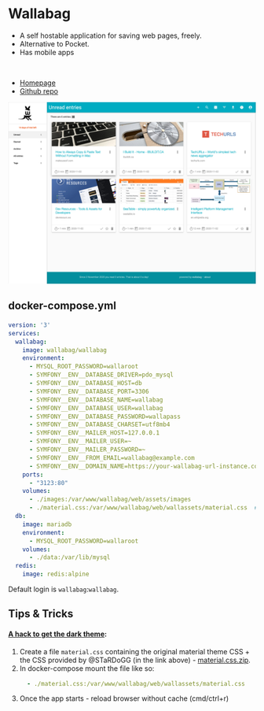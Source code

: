 # Wallabag

- A self hostable application for saving web pages, freely.
- Alternative to Pocket.
- Has mobile apps

<br>

- [Homepage](https://www.wallabag.it/en)
- [Github repo](https://github.com/wallabag/docker)

![Screenshot](wallabag.jpg)


## docker-compose.yml
```yml
version: '3'
services:
  wallabag:
    image: wallabag/wallabag
    environment:
      - MYSQL_ROOT_PASSWORD=wallaroot
      - SYMFONY__ENV__DATABASE_DRIVER=pdo_mysql
      - SYMFONY__ENV__DATABASE_HOST=db
      - SYMFONY__ENV__DATABASE_PORT=3306
      - SYMFONY__ENV__DATABASE_NAME=wallabag
      - SYMFONY__ENV__DATABASE_USER=wallabag
      - SYMFONY__ENV__DATABASE_PASSWORD=wallapass
      - SYMFONY__ENV__DATABASE_CHARSET=utf8mb4
      - SYMFONY__ENV__MAILER_HOST=127.0.0.1
      - SYMFONY__ENV__MAILER_USER=~
      - SYMFONY__ENV__MAILER_PASSWORD=~
      - SYMFONY__ENV__FROM_EMAIL=wallabag@example.com
      - SYMFONY__ENV__DOMAIN_NAME=https://your-wallabag-url-instance.com
    ports:
      - "3123:80"
    volumes:
      - ./images:/var/www/wallabag/web/assets/images
      - ./material.css:/var/www/wallabag/web/wallassets/material.css  # dark theme hack
  db:
    image: mariadb
    environment:
      - MYSQL_ROOT_PASSWORD=wallaroot
    volumes:
      - ./data:/var/lib/mysql
  redis:
    image: redis:alpine
```

Default login is `wallabag`:`wallabag`.


## Tips & Tricks

#### [A hack to get the dark theme](https://github.com/wallabag/wallabag/issues/1521#issuecomment-720541571):

1. Create a file `material.css` containing the original material theme CSS + the CSS provided by @STaRDoGG (in the link above) - [material.css.zip](material.css.zip).
2. In docker-compose mount the file like so:
    ```yml
      - ./material.css:/var/www/wallabag/web/wallassets/material.css
    ```
3. Once the app starts - reload browser without cache (cmd/ctrl+r)
